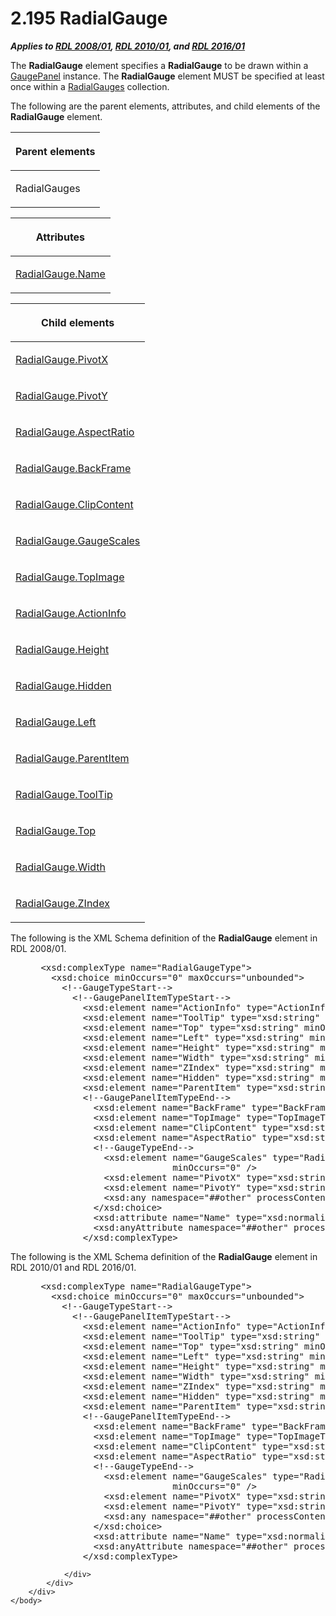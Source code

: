 <html dir="LTR" xmlns:mshelp="http://msdn.microsoft.com/mshelp" xmlns:ddue="http://ddue.schemas.microsoft.com/authoring/2003/5" xmlns:xlink="http://www.w3.org/1999/xlink" xmlns:tool="http://www.microsoft.com/tooltip">
    <head>
        <meta http-equiv="Content-Type" content="text/html; CHARSET=utf-8"></meta>
        <meta name="save" content="history"></meta>
        <title>2.195 RadialGauge</title>
        <xml>
            <mshelp:toctitle title="2.195 RadialGauge"></mshelp:toctitle>
            <mshelp:rltitle title="[MS-RDL]: RadialGauge"></mshelp:rltitle>
            <mshelp:keyword index="A" term="2e113607-ee33-4abd-9ae3-6607c10d3c8a"></mshelp:keyword>
            <mshelp:attr name="DCSext.ContentType" value="open specification"></mshelp:attr>
            <mshelp:attr name="AssetID" value="2e113607-ee33-4abd-9ae3-6607c10d3c8a"></mshelp:attr>
            <mshelp:attr name="TopicType" value="kbRef"></mshelp:attr>
            <mshelp:attr name="DCSext.Title" value="[MS-RDL]: RadialGauge" />
        </xml>
    </head>
    <body>
        <div id="header">
            <h1 class="heading">2.195 RadialGauge</h1>
        </div>
        <div id="mainSection">
            <div id="mainBody">
                <div id="allHistory" class="saveHistory"></div>
                <div id="sectionSection0" class="section" name="collapseableSection">
                    

<p><b><i>Applies to </i></b><a href="1e855f94-4617-47e4-b89e-0856c6cb420f.md"><b><i>RDL 2008/01</i></b></a><b><i>,
</i></b><a href="3428e690-a348-4ec7-8a6a-8efb42d2cdee.md"><b><i>RDL 2010/01</i></b></a><b><i>,
and </i></b><a href="52ce3983-2bfc-4e72-9359-42aaf5fe4509.md"><b><i>RDL 2016/01</i></b></a></p>

<p>The <b>RadialGauge</b> element specifies a <b>RadialGauge</b>
to be drawn within a <a href="f01744d3-79fa-4f30-94bf-a1ffa6bde2ac.md">GaugePanel</a>
instance. The <b>RadialGauge</b> element MUST be specified at least once within
a <a href="dd0287b9-ba20-413b-b1de-69db6653b0b9.md">RadialGauges</a>
collection.</p>

<p>The following are the parent elements, attributes, and child
elements of the <b>RadialGauge</b> element.</p>

<table>
 <thead>
  <tr>
   <th>
   <p>Parent elements</p>
   </th>
  </tr>
 </thead>
 <tr>
  <td>
  <p>RadialGauges </p>
  </td>
 </tr>
</table>

<p> </p>

<table>
 <thead>
  <tr>
   <th>
   <p>Attributes</p>
   </th>
  </tr>
 </thead>
 <tr>
  <td>
  <p><a href="8715c416-e661-4772-a84c-796ed1819f6c.md">RadialGauge.Name</a></p>
  </td>
 </tr>
</table>

<p> </p>

<table>
 <thead>
  <tr>
   <th>
   <p>Child elements</p>
   </th>
  </tr>
 </thead>
 <tr>
  <td>
  <p><a href="904d7f6b-3ef9-46fe-a883-fb4d2eb1a06d.md">RadialGauge.PivotX</a>
  </p>
  </td>
 </tr>
 <tr>
  <td>
  <p><a href="860a4319-ca51-438b-86a8-6047b38a6186.md">RadialGauge.PivotY</a>
  </p>
  </td>
 </tr>
 <tr>
  <td>
  <p><a href="80ab788c-c5f0-4bc0-8441-e8f4d69af5ba.md">RadialGauge.AspectRatio</a>
  </p>
  </td>
 </tr>
 <tr>
  <td>
  <p><a href="9d7d9679-97e8-4e8c-89fc-9e985a85549b.md">RadialGauge.BackFrame</a>
  </p>
  </td>
 </tr>
 <tr>
  <td>
  <p><a href="bbc7e58e-6e5c-4517-bd8d-3c29fa4eb113.md">RadialGauge.ClipContent</a>
  </p>
  </td>
 </tr>
 <tr>
  <td>
  <p><a href="af4cdb4a-eebd-4fb3-8702-24378b30570c.md">RadialGauge.GaugeScales</a>
  </p>
  </td>
 </tr>
 <tr>
  <td>
  <p><a href="ae28e7d3-98ef-4872-a462-e4a3c2a7808e.md">RadialGauge.TopImage</a>
  </p>
  </td>
 </tr>
 <tr>
  <td>
  <p><a href="d03a0575-87e9-42d5-9500-82a3c356027b.md">RadialGauge.ActionInfo</a>
  </p>
  </td>
 </tr>
 <tr>
  <td>
  <p><a href="1cacf95d-9dcd-4fb0-b23a-56f15a7f0e4b.md">RadialGauge.Height</a>
  </p>
  </td>
 </tr>
 <tr>
  <td>
  <p><a href="b1518d82-d0be-4d88-9234-0502a1a54016.md">RadialGauge.Hidden</a>
  </p>
  </td>
 </tr>
 <tr>
  <td>
  <p><a href="e4d5dc41-d85d-4b8f-a2b5-e949a15fe0e6.md">RadialGauge.Left</a>
  </p>
  </td>
 </tr>
 <tr>
  <td>
  <p><a href="f20bab90-765e-41e5-a5d8-49b557d71464.md">RadialGauge.ParentItem</a>
  </p>
  </td>
 </tr>
 <tr>
  <td>
  <p><a href="01855204-22a7-4e12-8a04-b8e854165387.md">RadialGauge.ToolTip</a>
  </p>
  </td>
 </tr>
 <tr>
  <td>
  <p><a href="1d15c04f-d913-4614-8bbd-5be0fde02be0.md">RadialGauge.Top</a>
  </p>
  </td>
 </tr>
 <tr>
  <td>
  <p><a href="48d87f24-add7-4cba-b684-2ce8a1a89f34.md">RadialGauge.Width</a>
  </p>
  </td>
 </tr>
 <tr>
  <td>
  <p><a href="a858b47d-f95f-4683-bd37-c7034d2749ea.md">RadialGauge.ZIndex</a>
  </p>
  </td>
 </tr>
</table>

<p>The following is the XML Schema definition of the <b>RadialGauge</b>
element in RDL 2008/01.</p>

<dl>
<dd>
<div><pre> &lt;xsd:complexType name=&quot;RadialGaugeType&quot;&gt;
   &lt;xsd:choice minOccurs=&quot;0&quot; maxOccurs=&quot;unbounded&quot;&gt;
     &lt;!--GaugeTypeStart--&gt;
       &lt;!--GaugePanelItemTypeStart--&gt;
         &lt;xsd:element name=&quot;ActionInfo&quot; type=&quot;ActionInfoType&quot; minOccurs=&quot;0&quot; /&gt;
         &lt;xsd:element name=&quot;ToolTip&quot; type=&quot;xsd:string&quot; minOccurs=&quot;0&quot; /&gt;
         &lt;xsd:element name=&quot;Top&quot; type=&quot;xsd:string&quot; minOccurs=&quot;0&quot; /&gt;
         &lt;xsd:element name=&quot;Left&quot; type=&quot;xsd:string&quot; minOccurs=&quot;0&quot; /&gt;
         &lt;xsd:element name=&quot;Height&quot; type=&quot;xsd:string&quot; minOccurs=&quot;0&quot; /&gt;
         &lt;xsd:element name=&quot;Width&quot; type=&quot;xsd:string&quot; minOccurs=&quot;0&quot; /&gt;
         &lt;xsd:element name=&quot;ZIndex&quot; type=&quot;xsd:string&quot; minOccurs=&quot;0&quot; /&gt;
         &lt;xsd:element name=&quot;Hidden&quot; type=&quot;xsd:string&quot; minOccurs=&quot;0&quot; /&gt;
         &lt;xsd:element name=&quot;ParentItem&quot; type=&quot;xsd:string&quot; minOccurs=&quot;0&quot; /&gt;
         &lt;!--GaugePanelItemTypeEnd--&gt;
           &lt;xsd:element name=&quot;BackFrame&quot; type=&quot;BackFrameType&quot; minOccurs=&quot;0&quot; /&gt;
           &lt;xsd:element name=&quot;TopImage&quot; type=&quot;TopImageType&quot; minOccurs=&quot;0&quot; /&gt;
           &lt;xsd:element name=&quot;ClipContent&quot; type=&quot;xsd:string&quot; minOccurs=&quot;0&quot; /&gt;
           &lt;xsd:element name=&quot;AspectRatio&quot; type=&quot;xsd:string&quot; minOccurs=&quot;0&quot; /&gt;
           &lt;!--GaugeTypeEnd--&gt;
             &lt;xsd:element name=&quot;GaugeScales&quot; type=&quot;RadialScalesType&quot; 
                          minOccurs=&quot;0&quot; /&gt;
             &lt;xsd:element name=&quot;PivotX&quot; type=&quot;xsd:string&quot; minOccurs=&quot;0&quot; /&gt;
             &lt;xsd:element name=&quot;PivotY&quot; type=&quot;xsd:string&quot; minOccurs=&quot;0&quot; /&gt;
             &lt;xsd:any namespace=&quot;##other&quot; processContents=&quot;skip&quot; /&gt;
           &lt;/xsd:choice&gt;
           &lt;xsd:attribute name=&quot;Name&quot; type=&quot;xsd:normalizedString&quot; use=&quot;required&quot; /&gt;
           &lt;xsd:anyAttribute namespace=&quot;##other&quot; processContents=&quot;skip&quot; /&gt;
         &lt;/xsd:complexType&gt;
</pre></div>
</dd></dl>

<p>The following is the XML Schema definition of the <b>RadialGauge</b>
element in RDL 2010/01 and RDL 2016/01.</p>

<dl>
<dd>
<div><pre> &lt;xsd:complexType name=&quot;RadialGaugeType&quot;&gt;
   &lt;xsd:choice minOccurs=&quot;0&quot; maxOccurs=&quot;unbounded&quot;&gt;
     &lt;!--GaugeTypeStart--&gt;
       &lt;!--GaugePanelItemTypeStart--&gt;
         &lt;xsd:element name=&quot;ActionInfo&quot; type=&quot;ActionInfoType&quot; minOccurs=&quot;0&quot; /&gt;
         &lt;xsd:element name=&quot;ToolTip&quot; type=&quot;xsd:string&quot; minOccurs=&quot;0&quot; /&gt;
         &lt;xsd:element name=&quot;Top&quot; type=&quot;xsd:string&quot; minOccurs=&quot;0&quot; /&gt;
         &lt;xsd:element name=&quot;Left&quot; type=&quot;xsd:string&quot; minOccurs=&quot;0&quot; /&gt;
         &lt;xsd:element name=&quot;Height&quot; type=&quot;xsd:string&quot; minOccurs=&quot;0&quot; /&gt;
         &lt;xsd:element name=&quot;Width&quot; type=&quot;xsd:string&quot; minOccurs=&quot;0&quot; /&gt;
         &lt;xsd:element name=&quot;ZIndex&quot; type=&quot;xsd:string&quot; minOccurs=&quot;0&quot; /&gt;
         &lt;xsd:element name=&quot;Hidden&quot; type=&quot;xsd:string&quot; minOccurs=&quot;0&quot; /&gt;
         &lt;xsd:element name=&quot;ParentItem&quot; type=&quot;xsd:string&quot; minOccurs=&quot;0&quot; /&gt;
         &lt;!--GaugePanelItemTypeEnd--&gt;
           &lt;xsd:element name=&quot;BackFrame&quot; type=&quot;BackFrameType&quot; minOccurs=&quot;0&quot; /&gt;
           &lt;xsd:element name=&quot;TopImage&quot; type=&quot;TopImageType&quot; minOccurs=&quot;0&quot; /&gt;
           &lt;xsd:element name=&quot;ClipContent&quot; type=&quot;xsd:string&quot; minOccurs=&quot;0&quot; /&gt;
           &lt;xsd:element name=&quot;AspectRatio&quot; type=&quot;xsd:string&quot; minOccurs=&quot;0&quot; /&gt;
           &lt;!--GaugeTypeEnd--&gt;
             &lt;xsd:element name=&quot;GaugeScales&quot; type=&quot;RadialScalesType&quot; 
                          minOccurs=&quot;0&quot; /&gt;
             &lt;xsd:element name=&quot;PivotX&quot; type=&quot;xsd:string&quot; minOccurs=&quot;0&quot; /&gt;
             &lt;xsd:element name=&quot;PivotY&quot; type=&quot;xsd:string&quot; minOccurs=&quot;0&quot; /&gt;
             &lt;xsd:any namespace=&quot;##other&quot; processContents=&quot;lax&quot; /&gt;
           &lt;/xsd:choice&gt;
           &lt;xsd:attribute name=&quot;Name&quot; type=&quot;xsd:normalizedString&quot; use=&quot;required&quot; /&gt;
           &lt;xsd:anyAttribute namespace=&quot;##other&quot; processContents=&quot;lax&quot; /&gt;
         &lt;/xsd:complexType&gt;
</pre></div>
</dd></dl>


                </div>
            </div>
        </div>
    </body>
</html>